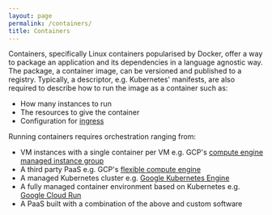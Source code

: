 ```yaml
---
layout: page
permalink: /containers/
title: Containers 
---
```


Containers, specifically Linux containers popularised by Docker, offer a way to package an application and its dependencies
in a language agnostic way. The package, a container image, can be versioned and published to a registry.
Typically, a descriptor, e.g. Kubernetes' manifests, are also required to describe how to run the image as a container such as:

* How many instances to run
* The resources to give the container
* Configuration for [ingress](./systems.md#system-ingress)

Running containers requires orchestration ranging from:

* VM instances with a single container per VM e.g. GCP's [compute engine managed instance group](https://cloud.google.com/compute/docs/containers/deploying-containers)
* A third party PaaS e.g. GCP's [flexible compute engine](https://cloud.google.com/appengine/docs/flexible)
* A managed Kubernetes cluster e.g. [Google Kubernetes Engine](https://cloud.google.com/kubernetes-engine)
* A fully managed container environment based on Kubernetes e.g. [Google Cloud Run](https://cloud.google.com/run)
* A PaaS built with a combination of the above and custom software


